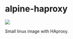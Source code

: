 # alpine-haproxy

[![](https://badge.imagelayers.io/alexac/alpine-haproxy:latest.svg)](https://imagelayers.io/?images=alexac/alpine-haproxy:latest 'Get your own badge on imagelayers.io')

Small linux image with HAproxy.

